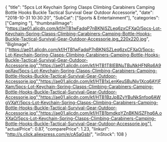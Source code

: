 {
	"title": "5pcs Lot Keychain Spring Clasps Climbing Carabiners Camping Bottle Hooks Buckle  Tactical Survival Gear Outdoor Accessorie",
	"date": "2018-10-31 10:30:20",
	"SubCat": ["Sports & Entertainment"],
	"categories": ["Camping "],
	"thumbnailImage": "https://ae01.alicdn.com/kf/HTB1wFadqP7nBKNjSZLeq6zxCFXaO/5pcs-Lot-Keychain-Spring-Clasps-Climbing-Carabiners-Camping-Bottle-Hooks-Buckle-Tactical-Survival-Gear-Outdoor-Accessorie.jpg_220x220.jpg",
	"BigImage": ["https://ae01.alicdn.com/kf/HTB1wFadqP7nBKNjSZLeq6zxCFXaO/5pcs-Lot-Keychain-Spring-Clasps-Climbing-Carabiners-Camping-Bottle-Hooks-Buckle-Tactical-Survival-Gear-Outdoor-Accessorie.jpg","https://ae01.alicdn.com/kf/HTB1T8IEBNuTBuNkHFNRq6A9qpXav/5pcs-Lot-Keychain-Spring-Clasps-Climbing-Carabiners-Camping-Bottle-Hooks-Buckle-Tactical-Survival-Gear-Outdoor-Accessorie.jpg","https://ae01.alicdn.com/kf/HTB1xLenKeuSBuNjy1Xcq6AYjFXam/5pcs-Lot-Keychain-Spring-Clasps-Climbing-Carabiners-Camping-Bottle-Hooks-Buckle-Tactical-Survival-Gear-Outdoor-Accessorie.jpg","https://ae01.alicdn.com/kf/HTB1BzJpBZyYBuNkSnfoq6AWgVXaY/5pcs-Lot-Keychain-Spring-Clasps-Climbing-Carabiners-Camping-Bottle-Hooks-Buckle-Tactical-Survival-Gear-Outdoor-Accessorie.jpg","https://ae01.alicdn.com/kf/HTB1bmdkqYZnBKNjSZFhq6A.oXXaO/5pcs-Lot-Keychain-Spring-Clasps-Climbing-Carabiners-Camping-Bottle-Hooks-Buckle-Tactical-Survival-Gear-Outdoor-Accessorie.jpg"],
	"actualPrice": 0.87,
	"comparePrice": 1.23,
	"linkurl": "http://s.click.aliexpress.com/e/cA5aGsbI",
	"inStock": 108
}
